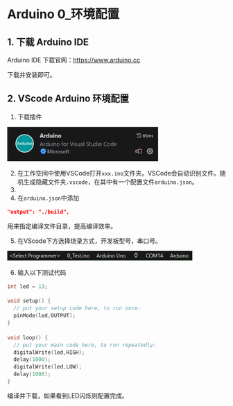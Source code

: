 # Arduino 0_环境配置

## 1. 下载 Arduino IDE

Arduino IDE 下载官网：https://www.arduino.cc

下载并安装即可。

## 2. VScode Arduino 环境配置

1. 下载插件

![NULL](picture_1.jpg)

2. 在工作空间中使用VSCode打开`xxx.ino`文件夹。VSCode会自动识别文件。随机生成隐藏文件夹`.vscode`，在其中有一个配置文件`arduino.json`。
3. 
4. 在`arduino.json`中添加

```json
"output": "./build",
```

用来指定编译文件目录，提高编译效率。

5. 在VScode下方选择烧录方式，开发板型号，串口号。

![NULL](picture_2.jpg)

6. 输入以下测试代码

```c
int led = 13;

void setup() {
  // put your setup code here, to run once:
  pinMode(led,OUTPUT);
}

void loop() {
  // put your main code here, to run repeatedly:
  digitalWrite(led,HIGH);
  delay(1000);
  digitalWrite(led,LOW);
  delay(1000);  
}
```

编译并下载，如果看到LED闪烁则配置完成。